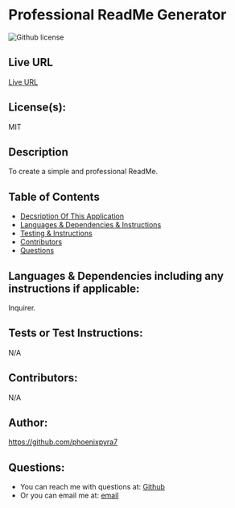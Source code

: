 # Professional ReadMe Generator 
![Github license](https://img.shields.io/badge/license-MIT-purple.svg) 

## Live URL
[Live URL](N/A)

##  License(s):
MIT

## Description
To create a simple and professional ReadMe.

## Table of Contents
* [Decsription Of This Application](#DescriiptionOfThisApplication)
* [Languages & Dependencies & Instructions](#languagesanddependenciesandinstructions)
* [Testing & Instructions](#testingandinstructions)
* [Contributors](#contributors)
* [Questions](#questions)

## Languages & Dependencies including any instructions if applicable:
Inquirer.

## Tests or Test Instructions:
N/A

## Contributors:
N/A

## Author:
https://github.com/phoenixpyra7

## Questions:
-  You can reach me with questions at: [Github](https://https://github.com/phoenixpyra7) 
-  Or you can email me at: [email](undefined)
